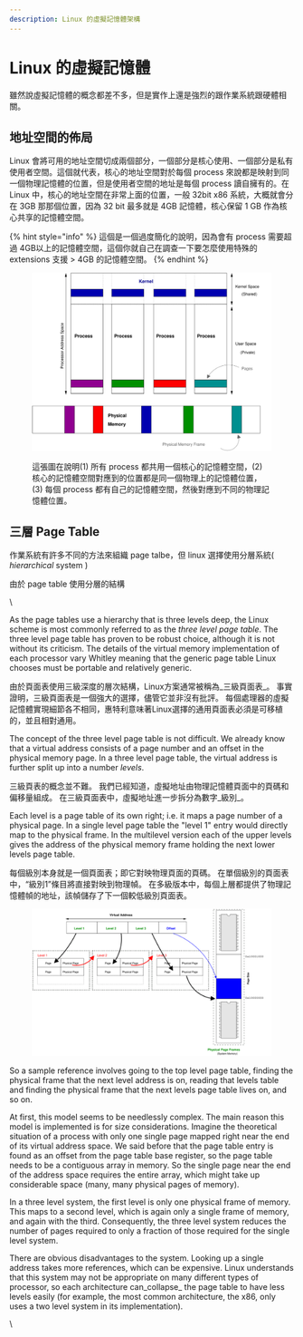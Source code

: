 ```yaml
---
description: Linux 的虛擬記憶體架構
---
```


# Linux 的虛擬記憶體

雖然說虛擬記憶體的概念都差不多，但是實作上還是強烈的跟作業系統跟硬體相關。

## 地址空間的佈局

Linux 會將可用的地址空間切成兩個部分，一個部分是核心使用、一個部分是私有使用者空間。這個就代表，核心的地址空間對於每個 process 來說都是映射到同一個物理記憶體的位置，但是使用者空間的地址是每個 process 讀自擁有的。在 Linux 中，核心的地址空間在非常上面的位置，一般 32bit x86 系統，大概就會分在 3GB 那那個位置，因為 32 bit 最多就是 4GB 記憶體，核心保留 1 GB 作為核心共享的記憶體空間。

{% hint style="info" %}
這個是一個過度簡化的說明，因為會有 process 需要超過 4GB以上的記憶體空間，這個你就自己在調查一下要怎麼使用特殊的 extensions 支援 > 4GB 的記憶體空間。
{% endhint %}



<figure><img src="../.gitbook/assets/linux-layout.svg" alt=""><figcaption><p>這張圖在說明(1) 所有 process 都共用一個核心的記憶體空間，(2) 核心的記憶體空間對應到的位置都是同一個物理上的記憶體位置，(3) 每個 process 都有自己的記憶體空間，然後對應到不同的物理記憶體位置。 </p></figcaption></figure>

## 三層 Page Table

作業系統有許多不同的方法來組織 page talbe，但 linux 選擇使用分層系統( _hierarchical_ system )

由於 page table 使用分層的結構



\


As the page tables use a hierarchy that is three levels deep, the Linux scheme is most commonly referred to as the _three level page table_. The three level page table has proven to be robust choice, although it is not without its criticism. The details of the virtual memory implementation of each processor vary Whitley meaning that the generic page table Linux chooses must be portable and relatively generic.

由於頁面表使用三級深度的層次結構，Linux方案通常被稱為_三級頁面表_。 事實證明，三級頁面表是一個強大的選擇，儘管它並非沒有批評。 每個處理器的虛擬記憶體實現細節各不相同，惠特利意味著Linux選擇的通用頁面表必須是可移植的，並且相對通用。

The concept of the three level page table is not difficult. We already know that a virtual address consists of a page number and an offset in the physical memory page. In a three level page table, the virtual address is further split up into a number _levels_.

三級頁表的概念並不難。 我們已經知道，虛擬地址由物理記憶體頁面中的頁碼和偏移量組成。 在三級頁面表中，虛擬地址進一步拆分為數字_級別_。

Each level is a page table of its own right; i.e. it maps a page number of a physical page. In a single level page table the "level 1" entry would directly map to the physical frame. In the multilevel version each of the upper levels gives the address of the physical memory frame holding the next lower levels page table.

每個級別本身就是一個頁面表；即它對映物理頁面的頁碼。 在單個級別的頁面表中，“級別1”條目將直接對映到物理幀。 在多級版本中，每個上層都提供了物理記憶體幀的地址，該幀儲存了下一個較低級別頁面表。

<figure><img src="../.gitbook/assets/threelevel-2.svg" alt=""><figcaption></figcaption></figure>

So a sample reference involves going to the top level page table, finding the physical frame that the next level address is on, reading that levels table and finding the physical frame that the next levels page table lives on, and so on.

At first, this model seems to be needlessly complex. The main reason this model is implemented is for size considerations. Imagine the theoretical situation of a process with only one single page mapped right near the end of its virtual address space. We said before that the page table entry is found as an offset from the page table base register, so the page table needs to be a contiguous array in memory. So the single page near the end of the address space requires the entire array, which might take up considerable space (many, many physical pages of memory).

In a three level system, the first level is only one physical frame of memory. This maps to a second level, which is again only a single frame of memory, and again with the third. Consequently, the three level system reduces the number of pages required to only a fraction of those required for the single level system.

There are obvious disadvantages to the system. Looking up a single address takes more references, which can be expensive. Linux understands that this system may not be appropriate on many different types of processor, so each architecture can_collapse_ the page table to have less levels easily (for example, the most common architecture, the x86, only uses a two level system in its implementation).

\
